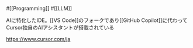 #[[Programming]] #[[LLM]]

AIに特化したIDE。[[VS Code]]のフォークであり[[GitHub Copilot]]に代わってCursor独自のAIアシスタントが搭載されている

<https://www.cursor.com/ja>